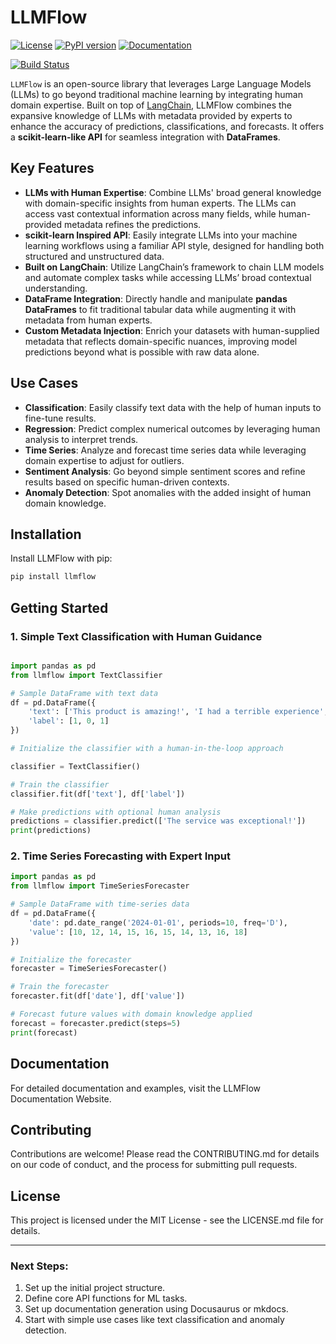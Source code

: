 # LLMFlow
[![License](https://img.shields.io/badge/license-MIT-blue.svg)](https://github.com/your-username/your-repo/blob/main/LICENSE.md)
[![PyPI version](https://badge.fury.io/py/llmflow.svg)](https://badge.fury.io/py/llmflow)
[![Documentation](https://img.shields.io/badge/documentation-llmflow.com-blue.svg)](https://llmflow.com/docs)

[![Build Status](https://img.shields.io/github/workflow/status/cedkoffeto/llmflow/CI)](https://github.com/cedkoffeto/llmflow/actions)




`LLMFlow` is an open-source library that leverages Large Language Models (LLMs) to go beyond traditional machine learning by integrating human domain expertise. Built on top of [LangChain](https://langchain.com), LLMFlow combines the expansive knowledge of LLMs with metadata provided by experts to enhance the accuracy of predictions, classifications, and forecasts. It offers a **scikit-learn-like API** for seamless integration with **DataFrames**.

## Key Features
- **LLMs with Human Expertise**: Combine LLMs' broad general knowledge with domain-specific insights from human experts. The LLMs can access vast contextual information across many fields, while human-provided metadata refines the predictions.
- **scikit-learn Inspired API**: Easily integrate LLMs into your machine learning workflows using a familiar API style, designed for handling both structured and unstructured data.
- **Built on LangChain**: Utilize LangChain’s framework to chain LLM models and automate complex tasks while accessing LLMs’ broad contextual understanding.
- **DataFrame Integration**: Directly handle and manipulate **pandas DataFrames** to fit traditional tabular data while augmenting it with metadata from human experts.
- **Custom Metadata Injection**: Enrich your datasets with human-supplied metadata that reflects domain-specific nuances, improving model predictions beyond what is possible with raw data alone.


## Use Cases
- **Classification**: Easily classify text data with the help of human inputs to fine-tune results.
- **Regression**: Predict complex numerical outcomes by leveraging human analysis to interpret trends.
- **Time Series**: Analyze and forecast time series data while leveraging domain expertise to adjust for outliers.
- **Sentiment Analysis**: Go beyond simple sentiment scores and refine results based on specific human-driven contexts.
- **Anomaly Detection**: Spot anomalies with the added insight of human domain knowledge.

## Installation
Install LLMFlow with pip:
```bash
pip install llmflow
```

## Getting Started
### 1. Simple Text Classification with Human Guidance
```python

import pandas as pd
from llmflow import TextClassifier

# Sample DataFrame with text data
df = pd.DataFrame({
    'text': ['This product is amazing!', 'I had a terrible experience', 'Not bad, but could be better'],
    'label': [1, 0, 1]
})

# Initialize the classifier with a human-in-the-loop approach

classifier = TextClassifier()

# Train the classifier
classifier.fit(df['text'], df['label'])

# Make predictions with optional human analysis
predictions = classifier.predict(['The service was exceptional!'])
print(predictions)
```

### 2. Time Series Forecasting with Expert Input
```python
import pandas as pd
from llmflow import TimeSeriesForecaster

# Sample DataFrame with time-series data
df = pd.DataFrame({
    'date': pd.date_range('2024-01-01', periods=10, freq='D'),
    'value': [10, 12, 14, 15, 16, 15, 14, 13, 16, 18]
})

# Initialize the forecaster
forecaster = TimeSeriesForecaster()

# Train the forecaster
forecaster.fit(df['date'], df['value'])

# Forecast future values with domain knowledge applied
forecast = forecaster.predict(steps=5)
print(forecast)
```

## Documentation
For detailed documentation and examples, visit the LLMFlow Documentation Website.

## Contributing
Contributions are welcome! Please read the CONTRIBUTING.md for details on our code of conduct, and the process for submitting pull requests.

## License
This project is licensed under the MIT License - see the LICENSE.md file for details.

---

### **Next Steps**:
1. Set up the initial project structure.
2. Define core API functions for ML tasks.
3. Set up documentation generation using Docusaurus or mkdocs.
4. Start with simple use cases like text classification and anomaly detection.